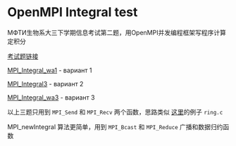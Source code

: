 # OpenMPI Integral test

МФТИ生物系大三下学期信息考试第二题，用OpenMPI并发编程框架写程序计算定积分

[考试题链接](https://github.com/fufler/mipt-cs-samples)

[MPI_Integral_wa1](https://github.com/T1h0can/openMPI_Integral_test/tree/master/MPI_Integral_wa1) - вариант 1

[MPI_Integral3](https://github.com/T1h0can/openMPI_Integral_test/tree/master/MPI_Integral3) - вариант 2

[MPI_Integral_wa3](https://github.com/T1h0can/openMPI_Integral_test/tree/master/MPI_Integral_wa3) - вариант 3

以上三题只用到 `MPI_Send` 和 `MPI_Recv` 两个函数，思路类似 [这里](http://mpitutorial.com/tutorials/mpi-send-and-receive/)的例子 `ring.c` 

MPI_newIntegral 算法更简单，用到 `MPI_Bcast` 和 `MPI_Reduce` 广播和数据归约函数


